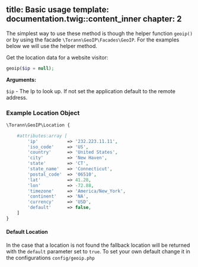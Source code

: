 
title: Basic usage
template: documentation.twig::content_inner
chapter: 2
---
The simplest way to use these method is though the helper function `geoip()` or by using the facade `\Torann\GeoIP\Facades\GeoIP`. For the examples below we will use the helper method.

Get the location data for a website visitor:

```php
geoip($ip = null);
```

**Arguments:**

`$ip` - The Ip to look up. If not set the application default to the remote address.

### Example Location Object

```php
\Torann\GeoIP\Location {

    #attributes:array [
        'ip'           => '232.223.11.11',
        'iso_code'     => 'US',
        'country'      => 'United States',
        'city'         => 'New Haven',
        'state'        => 'CT',
        'state_name'   => 'Connecticut',
        'postal_code'  => '06510',
        'lat'          => 41.28,
        'lon'          => -72.88,
        'timezone'     => 'America/New_York',
        'continent'    => 'NA',
        'currency'     => 'USD',
        'default'      => false,
    ]
}
```

#### Default Location

In the case that a location is not found the fallback location will be returned with the `default` parameter set to `true`. To set your own default change it in the configurations `config/geoip.php`
